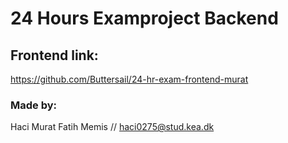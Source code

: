 # 24 Hours Examproject Backend

## Frontend link:
https://github.com/Buttersail/24-hr-exam-frontend-murat

### Made by:
Haci Murat Fatih Memis // haci0275@stud.kea.dk
